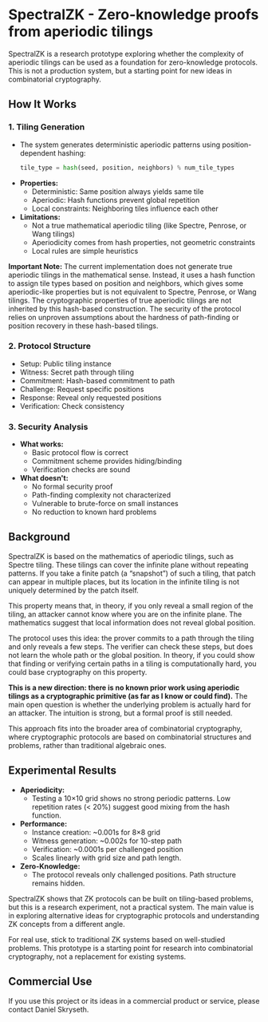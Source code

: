 # SpectralZK - Zero-knowledge proofs from aperiodic tilings

SpectralZK is a research prototype exploring whether the complexity of aperiodic tilings can be used as a foundation for zero-knowledge protocols. This is not a production system, but a starting point for new ideas in combinatorial cryptography.

## How It Works

### 1. Tiling Generation
- The system generates deterministic aperiodic patterns using position-dependent hashing:
  ```python
  tile_type = hash(seed, position, neighbors) % num_tile_types
  ```
- **Properties:**
  - Deterministic: Same position always yields same tile
  - Aperiodic: Hash functions prevent global repetition
  - Local constraints: Neighboring tiles influence each other
- **Limitations:**
  - Not a true mathematical aperiodic tiling (like Spectre, Penrose, or Wang tilings)
  - Aperiodicity comes from hash properties, not geometric constraints
  - Local rules are simple heuristics

**Important Note:**
The current implementation does not generate true aperiodic tilings in the mathematical sense. Instead, it uses a hash function to assign tile types based on position and neighbors, which gives some aperiodic-like properties but is not equivalent to Spectre, Penrose, or Wang tilings. The cryptographic properties of true aperiodic tilings are not inherited by this hash-based construction. The security of the protocol relies on unproven assumptions about the hardness of path-finding or position recovery in these hash-based tilings.

### 2. Protocol Structure
- Setup: Public tiling instance
- Witness: Secret path through tiling
- Commitment: Hash-based commitment to path
- Challenge: Request specific positions
- Response: Reveal only requested positions
- Verification: Check consistency

### 3. Security Analysis
- **What works:**
  - Basic protocol flow is correct
  - Commitment scheme provides hiding/binding
  - Verification checks are sound
- **What doesn't:**
  - No formal security proof
  - Path-finding complexity not characterized
  - Vulnerable to brute-force on small instances
  - No reduction to known hard problems

## Background

SpectralZK is based on the mathematics of aperiodic tilings, such as Spectre tiling. These tilings can cover the infinite plane without repeating patterns. If you take a finite patch (a “snapshot”) of such a tiling, that patch can appear in multiple places, but its location in the infinite tiling is not uniquely determined by the patch itself.

This property means that, in theory, if you only reveal a small region of the tiling, an attacker cannot know where you are on the infinite plane. The mathematics suggest that local information does not reveal global position.

The protocol uses this idea: the prover commits to a path through the tiling and only reveals a few steps. The verifier can check these steps, but does not learn the whole path or the global position. In theory, if you could show that finding or verifying certain paths in a tiling is computationally hard, you could base cryptography on this property.

**This is a new direction: there is no known prior work using aperiodic tilings as a cryptographic primitive (as far as I know or could find).** The main open question is whether the underlying problem is actually hard for an attacker. The intuition is strong, but a formal proof is still needed.

This approach fits into the broader area of combinatorial cryptography, where cryptographic protocols are based on combinatorial structures and problems, rather than traditional algebraic ones.

## Experimental Results

- **Aperiodicity:**
  - Testing a 10×10 grid shows no strong periodic patterns. Low repetition rates (< 20%) suggest good mixing from the hash function.
- **Performance:**
  - Instance creation: ~0.001s for 8×8 grid
  - Witness generation: ~0.002s for 10-step path
  - Verification: ~0.0001s per challenged position
  - Scales linearly with grid size and path length.
- **Zero-Knowledge:**
  - The protocol reveals only challenged positions. Path structure remains hidden.


SpectralZK shows that ZK protocols can be built on tiling-based problems, but this is a research experiment, not a practical system. The main value is in exploring alternative ideas for cryptographic protocols and understanding ZK concepts from a different angle.

For real use, stick to traditional ZK systems based on well-studied problems. This prototype is a starting point for research into combinatorial cryptography, not a replacement for existing systems.

## Commercial Use

If you use this project or its ideas in a commercial product or service, please contact Daniel Skryseth.
